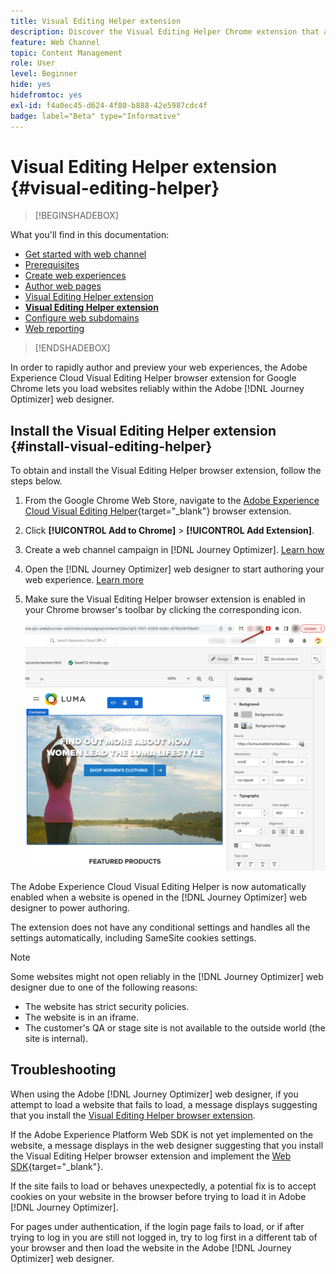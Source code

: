 ```yaml
---
title: Visual Editing Helper extension
description: Discover the Visual Editing Helper Chrome extension that allows you to author and preview web pages in Journey Optimizer
feature: Web Channel
topic: Content Management
role: User
level: Beginner
hide: yes
hidefromtoc: yes
exl-id: f4a0ec45-d624-4f80-b888-42e5987cdc4f
badge: label="Beta" type="Informative"
---
```

# Visual Editing Helper extension {#visual-editing-helper}

>[!BEGINSHADEBOX]

What you'll find in this documentation:

* [Get started with web channel](get-started-web.md)
* [Prerequisites](web-prerequisites.md)
* [Create web experiences](create-web.md)
* [Author web pages](author-web.md)
* [Visual Editing Helper extension](visual-editing-helper.md)
* **[Visual Editing Helper extension](visual-editing-helper.md)**
* [Configure web subdomains](web-subdomains.md)
* [Web reporting](web-report.md)

>[!ENDSHADEBOX]

In order to rapidly author and preview your web experiences, the Adobe Experience Cloud Visual Editing Helper browser extension for Google Chrome lets you load websites reliably within the Adobe [!DNL Journey Optimizer] web designer.

## Install the Visual Editing Helper extension {#install-visual-editing-helper}

To obtain and install the Visual Editing Helper browser extension, follow the steps below.

1. From the Google Chrome Web Store, navigate to the [Adobe Experience Cloud Visual Editing Helper](https://chrome.google.com/webstore/detail/adobe-experience-cloud-vi/kgmjjkfjacffaebgpkpcllakjifppnca){target="_blank"} browser extension.

1. Click **[!UICONTROL Add to Chrome]** > **[!UICONTROL Add Extension]**.

1. Create a web channel campaign in [!DNL Journey Optimizer]. [Learn how](author-web.md#create-web-campaign)

1. Open the [!DNL Journey Optimizer] web designer to start authoring your web experience. [Learn more](author-web.md)

1. Make sure the Visual Editing Helper browser extension is enabled in your Chrome browser's toolbar by clicking the corresponding icon.

    ![](assets/web-visual-editing-extension.png)

The Adobe Experience Cloud Visual Editing Helper is now automatically enabled when a website is opened in the [!DNL Journey Optimizer] web designer to power authoring.

The extension does not have any conditional settings and handles all the settings automatically, including SameSite cookies settings.

>[!NOTE]
>
>Some websites might not open reliably in the [!DNL Journey Optimizer] web designer due to one of the following reasons:
>
> * The website has strict security policies.
> * The website is in an iframe.
> * The customer's QA or stage site is not available to the outside world (the site is internal).

## Troubleshooting

When using the Adobe [!DNL Journey Optimizer] web designer, if you attempt to load a website that fails to load, a message displays suggesting that you install the [Visual Editing Helper browser extension](#install-visual-editing-helper).

If the Adobe Experience Platform Web SDK is not yet implemented on the website, a message displays in the web designer suggesting that you install the Visual Editing Helper browser extension and implement the [Web SDK](https://experienceleague.adobe.com/docs/platform-learn/implement-web-sdk/overview.html){target="_blank"}.

If the site fails to load or behaves unexpectedly, a potential fix is to accept cookies on your website in the browser before trying to load it in Adobe [!DNL Journey Optimizer].

For pages under authentication, if the login page fails to load, or if after trying to log in you are still not logged in, try to log first in a different tab of your browser and then load the website in the Adobe [!DNL Journey Optimizer] web designer.
